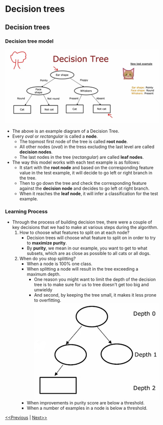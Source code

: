 # Decision trees
## Decision trees
### Decision tree model
![Decision tree](./images/decision-tree-01.jpg)
* The above is an example diagram of a Decision Tree.
* Every _oval_ or _rectangular_ is called a **node**.
    * The topmost first node of the tree is called **root node**.
    * All other nodes (_oval_) in the tress excluding the last level are called **decision nodes**.
    * The last nodes in the tree (_rectangular_) are called **leaf nodes**.
* The way this model works with each text example is as follows:
    * It start with the **root node** and based on the corresponding feature value in the test example, it will decide to go left or right branch in the tree.
    * Then to go down the tree and check the corresponding feature against the **decision node** and decides to go left ot right branch.
    * When it reaches the **leaf node**, it will infer a classification for the test example.

### Learning Process
* Through the process of building decision tree, there were a couple of key decisions that we had to make at various steps during the algorithm.
    1. How to choose what features to split on at each node?
        * Decision trees will choose what feature to split on in order to try to **maximize purity**. 
        * By **purity**, we mean in our example, you want to get to what subsets, which are as close as possible to all cats or all dogs.
    2. When do you stop splitting?
        * When a node is 100% one class.
        * When splitting a node will result in the tree exceeding a maximum depth.
            * One reason you might want to limit the depth of the decision tree is to make sure for us to tree doesn't get too big and unwieldy 
            * And second, by keeping the tree small, it makes it less prone to overfitting.
        ![Decision Tree Depth](./images/decision-tree-02.jpg)
        * When improvements in purity score are below a threshold.
        * When a number of examples in a node is below a threshold.

[<<Previous](../week-03/README.md) | [Next>>]()